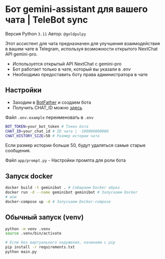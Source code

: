 # Бот gemini-assistant для вашего чата | TeleBot sync
Версия Python `3.11`
Автор: `@goldpulpy`

Этот ассистент для чата предназначен для улучшения взаимодействия в вашем чате в Telegram, используя возможности открытого NextChat API gemini-pro.

- Используется открытый API NextChat с gemini-pro
- Бот работает только в чате, который вы указали в .env
- Необходимо предоставить боту права администратора в чате

## Настройки
- Заходим в [BotFather](https://t.me/BotFather) и создаем бота
- Получить CHAT_ID можно [здесь](https://t.me/username_to_id_bot)


Файл `.env.example` переименовать в `.env`

```bash
BOT_TOKEN=your_bot_token # Токен бота
CHAT_ID=your_chat_id # ID чата | -100000000000
CHAT_HISTORY_SIZE=50 # Размер истории чата
```
Если размер истории больше 50, будут удаляться самые старые сообщения.


Файл `app/prompt.py` - Настройки промпта для роли бота

## Запуск docker
```bash
docker build -t geminibot . # Собираем Docker образ
docker run -d --name geminibot geminibot # Запускаем Docker
# или
docker-compose up -d # Запускаем Docker-compose
```

## Обычный запуск (venv)
```bash
python -m venv .venv
source .venv/bin/activate

# Если без виртуального окружения, начинаем с pip
pip install -r requirements.txt
python main.py
```
